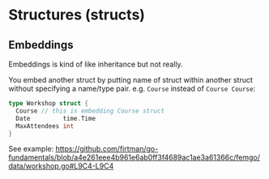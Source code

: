 # Structures (structs)

## Embeddings

Embeddings is kind of like inheritance but not really.

You embed another struct by putting name of struct within another struct without specifying a name/type pair. e.g. `Course` instead of `Course Course`:

```go
type Workshop struct {
  Course // this is embedding Course struct
  Date         time.Time
  MaxAttendees int
}
```

See example: https://github.com/firtman/go-fundamentals/blob/a4e261eee4b961e6ab0ff3f4689ac1ae3a61366c/femgo/data/workshop.go#L9C4-L9C4
